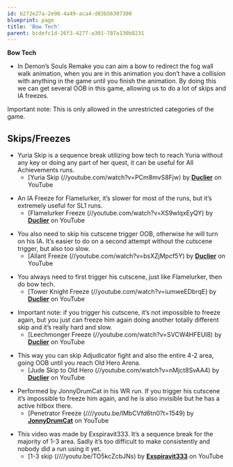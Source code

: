 ```yaml
---
id: b272e27a-2e98-4a49-aca4-d83b56307300
blueprint: page
title: 'Bow Tech'
parent: bcdefc1d-26f3-4277-a301-787a130b8231
---
```

**Bow Tech**

- In Demon’s Souls Remake you can aim a bow to redirect the fog wall walk animation, when you are in this animation you don’t have a collision with anything in the game until you finish the animation. By doing this we can get several OOB in this game, allowing us to do a lot of skips and IA freezes.

Important note: This is only allowed in the unrestricted categories of the game.

## Skips/Freezes

- Yuria Skip is a sequence break utilizing bow tech to reach Yuria without any key or doing any part of her quest, it can be useful for All Achievements runs.
  - [Yuria Skip (//youtube.com/watch?v=PCm8mvS8Fjw) by **[Duclier](https://www.youtube.com/channel/UCIXfE6zOZEfVUh2BmpKJ8-w)** on YouTube

* An IA Freeze for Flamelurker, it’s slower for most of the runs, but it’s extremely useful for SL1 runs.
  - [Flamelurker Freeze (//youtube.com/watch?v=XS9wIqxEyQY) by **[Duclier](https://www.youtube.com/channel/UCIXfE6zOZEfVUh2BmpKJ8-w)** on YouTube

- You also need to skip his cutscene trigger OOB, otherwise he will turn on his IA. It’s easier to do on a second attempt without the cutscene trigger, but also too slow.
  - [Allant Freeze (//youtube.com/watch?v=bsXZjMpcf5Y) by **[Duclier](https://www.youtube.com/channel/UCIXfE6zOZEfVUh2BmpKJ8-w)** on YouTube

* You always need to first trigger his cutscene, just like Flamelurker, then do bow tech.
  - [Tower Knight Freeze (//youtube.com/watch?v=iumweEDbrqE) by **[Duclier](https://www.youtube.com/channel/UCIXfE6zOZEfVUh2BmpKJ8-w)** on YouTube

- Important note: if you trigger his cutscene, it’s not impossible to freeze again, but you just can freeze him again doing another totally different skip and it’s really hard and slow.
  - [Leechmonger Freeze (//youtube.com/watch?v=SVCW4HFEUl8) by **[Duclier](https://www.youtube.com/channel/UCIXfE6zOZEfVUh2BmpKJ8-w)** on YouTube

* This way you can skip Adjudicator fight and also the entire 4-2 area, going OOB until you reach Old Hero Arena.
  - [Jude Skip to Old Hero (//youtube.com/watch?v=nMjct8SvAA4) by **[Duclier](https://www.youtube.com/channel/UCIXfE6zOZEfVUh2BmpKJ8-w)** on YouTube

- Performed by JonnyDrumCat in his WR run. If you trigger his cutscene it’s impossible to freeze him again, and he is also invisible but he has a active hitbox there.
  - [Penetrator Freeze (////youtu.be/lMbCVfd6tn0?t=1549) by **[JonnyDrumCat](https://www.youtube.com/channel/UCVqMV-lv0QHqozE7wygxW_g)** on YouTube

* This video was made by Exspiravit333. It’s a sequence break for the majority of 1-3 area. Sadly it’s too difficult to make consistently and nobody did a run using it yet.
  - [1-3 skip (////youtu.be/TO5kcZcbJNs) by **[Exspiravit333](https://www.youtube.com/channel/UCPPYSrNYM4qXkMaslmHM5Ew)** on YouTube
